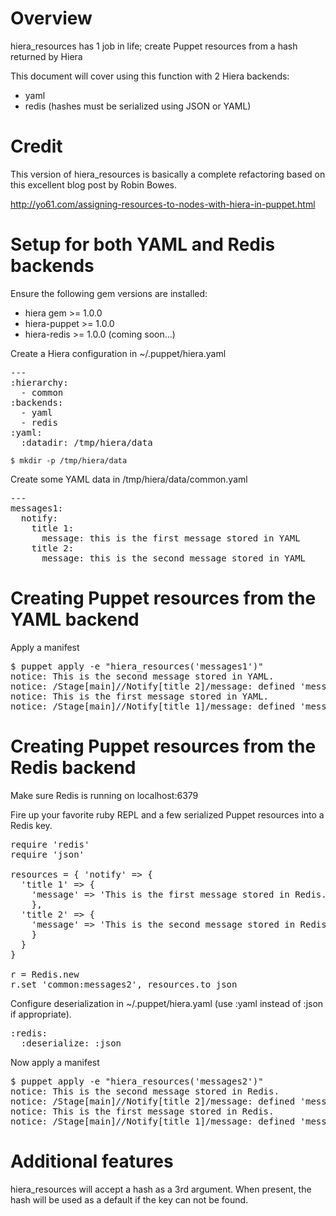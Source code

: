 Overview
========

hiera_resources has 1 job in life; create Puppet resources from a hash returned by Hiera

This document will cover using this function with 2 Hiera backends:
  - yaml
  - redis (hashes must be serialized using JSON or YAML)

Credit
======

This version of hiera_resources is basically a complete refactoring
based on this excellent blog post by Robin Bowes.

http://yo61.com/assigning-resources-to-nodes-with-hiera-in-puppet.html

Setup for both YAML and Redis backends
=======================================

Ensure the following gem versions are installed:

  - hiera gem >= 1.0.0
  - hiera-puppet >= 1.0.0
  - hiera-redis >= 1.0.0 (coming soon...)

Create a Hiera configuration in ~/.puppet/hiera.yaml

<pre>
---
:hierarchy:
  - common
:backends:
  - yaml
  - redis
:yaml:
  :datadir: /tmp/hiera/data
</pre>

    $ mkdir -p /tmp/hiera/data

Create some YAML data in /tmp/hiera/data/common.yaml

<pre>
---
messages1:
  notify:
    title 1:
      message: this is the first message stored in YAML
    title 2:
      message: this is the second message stored in YAML
</pre>

Creating Puppet resources from the YAML backend
======================================

Apply a manifest

<pre>
$ puppet apply -e "hiera_resources('messages1')"
notice: This is the second message stored in YAML.
notice: /Stage[main]//Notify[title 2]/message: defined 'message' as 'This is the second message stored in YAML.'
notice: This is the first message stored in YAML.
notice: /Stage[main]//Notify[title 1]/message: defined 'message' as 'This is the first message stored in YAML.'
</pre>

Creating Puppet resources from the Redis backend
=======================================

Make sure Redis is running on localhost:6379

Fire up your favorite ruby REPL and a few serialized Puppet resources
into a Redis key.

<pre>
require 'redis'
require 'json'

resources = { 'notify' => {
  'title 1' => {
    'message' => 'This is the first message stored in Redis.'
    },
  'title 2' => {
    'message' => 'This is the second message stored in Redis.'
    }
  }
}

r = Redis.new
r.set 'common:messages2', resources.to_json
</pre>

Configure deserialization in ~/.puppet/hiera.yaml (use :yaml instead of
:json if appropriate).
<pre>
:redis:
  :deserialize: :json
</pre>

Now apply a manifest

<pre>
$ puppet apply -e "hiera_resources('messages2')"
notice: This is the second message stored in Redis.
notice: /Stage[main]//Notify[title 2]/message: defined 'message' as 'This is the second message stored in Redis.'
notice: This is the first message stored in Redis.
notice: /Stage[main]//Notify[title 1]/message: defined 'message' as 'This is the first message stored in Redis.'
</pre>

Additional features
===================

hiera_resources will accept a hash as a 3rd argument. When present, the hash will be used as a default if the key can not be found.
